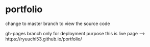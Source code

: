 # portfolio

<p>change to master branch to view the source code</p>
gh-pages branch only for deployment purpose
this is live page --> https://ryuuchi53.github.io/portfolio/
